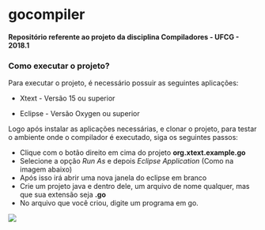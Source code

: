 # gocompiler
#### Repositório referente ao projeto da disciplina Compiladores - UFCG - 2018.1

### Como executar o projeto?
Para executar o projeto, é necessário possuir as seguintes aplicações:

- Xtext - Versão 15 ou superior 

- Eclipse - Versão Oxygen ou superior

Logo após instalar as aplicações necessárias, e clonar o projeto, para testar o ambiente onde o compilador é executado, siga os seguintes passos:

- Clique com o botão direito em cima do projeto **org.xtext.example.go**
- Selecione a opção *Run As* e depois *Eclipse Application* (Como na imagem abaixo)
- Após isso irá abrir uma nova janela do eclipse em branco
- Crie um projeto java  e dentro dele, um arquivo de nome qualquer, mas que sua extensão seja **.go**
- No arquivo que você criou, digite um programa em go.

![](https://preview.ibb.co/gt69r8/Sem_t_tulo.png)
